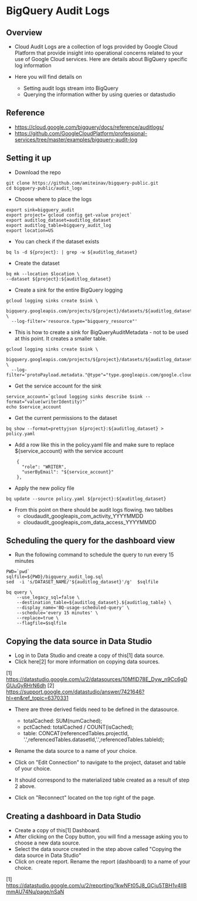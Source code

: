 # BigQuery Audit Logs

## Overview
* Cloud Audit Logs are a collection of logs provided by Google Cloud Platform that provide insight into operational concerns related to your use of Google Cloud services. Here are details about BigQuery specific log information

* Here you will find details on 
  * Setting audit logs stream into BigQuery
  * Querying the information wither by using queries or datastudio

## Reference
* https://cloud.google.com/bigquery/docs/reference/auditlogs/
* https://github.com/GoogleCloudPlatform/professional-services/tree/master/examples/bigquery-audit-log

## Setting it up
* Download the repo
```
git clone https://github.com/amiteinav/bigquery-public.git
cd bigquery-public/audit_logs
```
* Choose where to place the logs
```
export sink=bigquery_audit
export project=`gcloud config get-value project`
export auditlog_dataset=auditlog_dataset
export auditlog_table=bigquery_audit_log
export location=US
```
* You can check if the dataset exists 
```
bq ls -d ${project}: | grep -w ${auditlog_dataset}
```
* Create the dataset 
```
bq mk --location $location \
--dataset ${project}:${auditlog_dataset} 
```
* Create a sink for the entire BigQuery logging
```
gcloud logging sinks create $sink \
 bigquery.googleapis.com/projects/${project}/datasets/${auditlog_dataset} \
  --log-filter='resource.type="bigquery_resource"'
```
* This is how to create a sink for BigQueryAuditMetadata - not to be used at this point. It creates a smaller table. 
```
gcloud logging sinks create $sink \
 bigquery.googleapis.com/projects/${project}/datasets/${auditlog_dataset} \
  --log-filter='protoPayload.metadata."@type"="type.googleapis.com/google.cloud.audit.BigQueryAuditMetadata"'
```
* Get the service account for the sink
```
service_account=`gcloud logging sinks describe $sink --format="value(writerIdentity)"`
echo $service_account
```
* Get the current permissions to the dataset
```
bq show --format=prettyjson ${project}:${auditlog_dataset} > policy.yaml
```
* Add a row like this in the policy.yaml file and make sure to replace ${service_account} with the service account
```
    {
      "role": "WRITER", 
      "userByEmail": "${service_account}"
    },
```
* Apply the new policy file
```
bq update --source policy.yaml ${project}:${auditlog_dataset}
```
* From this point on there should be audit logs flowing. two tablbes 
  * cloudaudit_googleapis_com_activity_YYYYMMDD
  * cloudaudit_googleapis_com_data_access_YYYYMMDD

## Scheduling the query for the dashboard view

* Run the following command to schedule the query to run every 15 minutes
```
PWD=`pwd`
sqlfile=${PWD}/bigquery_audit_log.sql
sed  -i 's/DATASET_NAME/'${auditlog_dataset}'/g'  $sqlfile

bq query \
    --use_legacy_sql=false \
    --destination_table=${auditlog_dataset}.${auditlog_table} \
    --display_name='BQ-usage-scheduled-query' \
    --schedule='every 15 minutes' \
    --replace=true \
    --flagfile=$sqlfile
```

## Copying the data source in Data Studio
* Log in to Data Studio and create a copy of this[1] data source.
* Click here[2] for more information on copying data sources.

[1] https://datastudio.google.com/u/2/datasources/10MfID78E_Dyw_n9Cc6gDGUuGyRHrN6dh
[2] https://support.google.com/datastudio/answer/7421646?hl=en&ref_topic=6370331

* There are three derived fields need to be defined in the datasource.
  * totalCached: SUM(numCached);
  * pctCached: totalCached / COUNT(isCached);
  * table: CONCAT(referencedTables.projectId, '.',referencedTables.datasetId,'.',referencedTables.tableId);

* Rename the data source to a name of your choice. 
* Click on "Edit Connection" to navigate to the project, dataset and table of your choice. 
* It should correspond to the materialized table created as a result of step 2 above.

* Click on "Reconnect" located on the top right of the page.

## Creating a dashboard in Data Studio
* Create a copy of this[1] Dashboard.
* After clicking on the Copy button, you will find a message asking you to choose a new data source. 
* Select the data source created in the step above called "Copying the data source in Data Studio"
* Click on create report. Rename the report (dashboard) to a name of your choice.

[1] https://datastudio.google.com/u/2/reporting/1kwNFt05J8_GCju5TBH1v4IlBmmAU74Nu/page/nSaN

 

